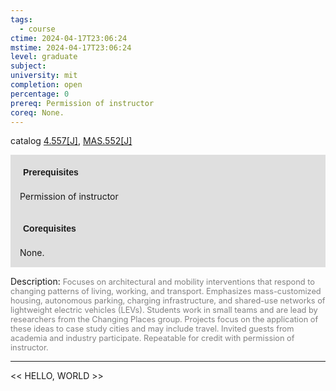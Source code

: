 ```yaml
---
tags:
  - course
ctime: 2024-04-17T23:06:24
mstime: 2024-04-17T23:06:24
level: graduate
subject: 
university: mit
completion: open
percentage: 0
prereq: Permission of instructor
coreq: None.
---
```


catalog [4.557[J]](http://student.mit.edu/catalog/m4e.html#4.557), [MAS.552[J]](http://student.mit.edu/catalog/mMASa.html#MAS.552)

<span style="display: block; padding: 15px; background-color: rgb(100, 100, 100, 0.2);"><font id="m_prereq3153_0" style="display: block; font-family: Arial, sans-serif; font-weight: bold; padding: 5px">Prerequisites</font><br><span id="prereq3153_0">Permission of instructor</span></span>
<span style="display: block; padding: 15px; background-color: rgb(100, 100, 100, 0.2);"><font id="m_coreq3153_0" style="display: block; font-family: Arial, sans-serif; font-weight: bold; padding: 5px">Corequisites</font><br><span id="coreq3153_0">None.</span></span>

<font style="">Description:</font>
<font style="color: grey; font-size: 0.8rem;">Focuses on architectural and mobility interventions that respond to changing patterns of living, working, and transport. Emphasizes mass-customized housing, autonomous parking, charging infrastructure, and shared-use networks of lightweight electric vehicles (LEVs). Students work in small teams and are lead by researchers from the Changing Places group. Projects focus on the application of these ideas to case study cities and may include travel. Invited guests from academia and industry participate. Repeatable for credit with permission of instructor.</font>



---

<< HELLO, WORLD >>
